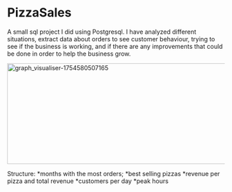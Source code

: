 # PizzaSales

A small sql project I did using Postgresql. I have analyzed different situations, extract data about orders to see customer behaviour, trying to see if the business is working, and if there are any improvements that could be done in order to help the business grow.

<img width="1472" height="234" alt="graph_visualiser-1754580507165" src="https://github.com/user-attachments/assets/1e2bd7d9-c9a4-4457-ba47-3f2d29e9819d" />

Structure:
*months with the most orders;
*best selling pizzas
*revenue per pizza and total revenue
*customers per day
*peak hours
